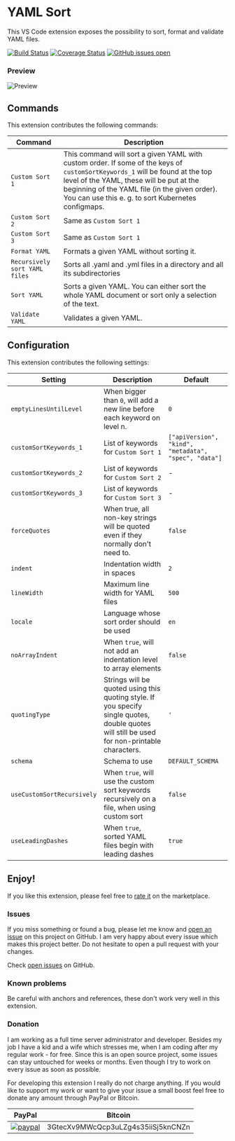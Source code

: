 # YAML Sort
This VS Code extension exposes the possibility to sort, format and validate YAML files.

[![Build Status](https://travis-ci.org/pascalre/svg?branch=master)](https://travis-ci.org/pascalre/vscode-yaml-sort)
[![Coverage Status](https://coveralls.io/repos/github/pascalre/vscode-yaml-sort/badge.svg?branch=master)](https://coveralls.io/github/pascalre/vscode-yaml-sort?branch=master)
[![GitHub issues open](https://img.shields.io/github/issues/pascalre/svg)](https://github.com/pascalre/vscode-yaml-sort/issues)

### Preview
![Preview](images/preview.gif)

## Commands
This extension contributes the following commands:

| Command                                        | Description                                                                                           |
|------------------------------------------------|-------------------------------------------------------------------------------------------------------|
| `Custom Sort 1`                                | This command will sort a given YAML with custom order. If some of the keys of `customSortKeywords_1` will be found at the top level of the YAML, these will be put at the beginning of the YAML file (in the given order). You can use this e. g. to sort Kubernetes configmaps. |
| `Custom Sort 2`                                | Same as `Custom Sort 1`                                                                               |
| `Custom Sort 3`                                | Same as `Custom Sort 1`                                                                               |
| `Format YAML`                                  | Formats a given YAML without sorting it.                                                              |
| `Recursively sort YAML files`                  | Sorts all .yaml and .yml files in a directory and all its subdirectories                              |
| `Sort YAML`                                    | Sorts a given YAML. You can either sort the whole YAML document or sort only a selection of the text. |
| `Validate YAML`                                | Validates a given YAML.                                                                               |

## Configuration
This extension contributes the following settings:

| Setting                                        | Description                                                                                                          | Default          |
|------------------------------------------------|--------------------------------------------------------------------------------------------------------------------- | ---------------- |
| `emptyLinesUntilLevel`        | When bigger than `0`, will add a new line before each keyword on level n.                                                             | `0`              |
| `customSortKeywords_1`        | List of keywords for `Custom Sort 1`                                                                                                  | `["apiVersion", "kind", "metadata", "spec", "data"]`|
| `customSortKeywords_2`        | List of keywords for `Custom Sort 2`                                                                                                  | -                |
| `customSortKeywords_3`        | List of keywords for `Custom Sort 3`                                                                                                  | -                |
| `forceQuotes`                 | When true, all non-key strings will be quoted even if they normally don't need to.                                                    | `false`          |
| `indent`                      | Indentation width in spaces                                                                                                           | `2`              |
| `lineWidth`                   | Maximum line width for YAML files                                                                                                     | `500`            |
| `locale`                      | Language whose sort order should be used                                                                                              | `en`            |
| `noArrayIndent`               | When `true`, will not add an indentation level to array elements                                                                      | `false`          |
| `quotingType`                 | Strings will be quoted using this quoting style. If you specify single quotes, double quotes will still be used for non-printable characters.   | `'` |
| `schema`                      | Schema to use                                                                                                                         | `DEFAULT_SCHEMA` |
| `useCustomSortRecursively`    | When `true`, will use the custom sort keywords recursively on a file, when using custom sort                                          | `false`          |
| `useLeadingDashes`            | When `true`, sorted YAML files begin with leading dashes                                                                              | `true`           |

## Enjoy!

If you like this extension, please feel free to [rate it](https://marketplace.visualstudio.com/items?itemName=PascalReitermann93.vscode-yaml-sort&ssr=false#review-details) on the marketplace.

### Issues
If you miss something or found a bug, please let me know and [open an issue](https://github.com/pascalre/vscode-yaml-sort/issues/new) on this project on GitHub. I am very happy about every issue which makes this project better. Do not hesitate to open a pull request with your changes.

Check [open issues](https://github.com/pascalre/vscode-yaml-sort/issues) on GitHub.

### Known problems

Be careful with anchors and references, these don't work very well in this extension.

### Donation

I am working as a full time server administrator and developer. Besides my job I have a kid and a wife which stresses me, when I am coding after my regular work - for free. Since this is an open source project, some issues can stay untouched for weeks or months. Even though I try to work on every issue as soon as possible. 

For developing this extension I really do not charge anything. If you would like to support my work or want to give your issue a small boost feel free to donate any amount through PayPal or Bitcoin.

| PayPal                                                                                               | Bitcoin                             |
|------------------------------------------------------------------------------------------------------|------------------------------------ |
|[![paypal](https://www.paypalobjects.com/en_US/i/btn/btn_donateCC_LG.gif)](https://paypal.me/derpascal/5) | 3GtecXv9MWcQcp3uLZg4s35iiSj5knCNZn  |
